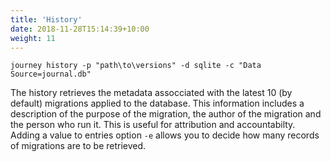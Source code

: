 ```yaml
---
title: 'History'
date: 2018-11-28T15:14:39+10:00
weight: 11
---
```

```
journey history -p "path\to\versions" -d sqlite -c "Data Source=journal.db"
```

The history retrieves the metadata assocciated with the latest 10 (by default) migrations applied to the database. This information includes a description of the purpose of the migration, the author of the migration and the person who run it. This is useful for attribution and accountabilty. Adding a value to entries option `-e` allows you to decide how many records of migrations are to be retrieved.
